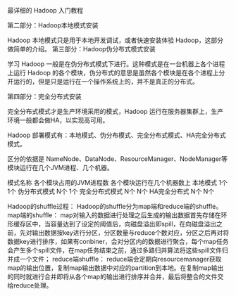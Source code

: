 最详细的 Hadoop 入门教程

第二部分：Hadoop本地模式安装

Hadoop 本地模式只是用于本地开发调试，或者快速安装体验 Hadoop，这部分做简单的介绍。
第三部分：Hadoop伪分布式模式安装

学习 Hadoop 一般是在伪分布式模式下进行。这种模式是在一台机器上各个进程上运行 Hadoop 的各个模块，伪分布式的意思是虽然各个模块是在各个进程上分开运行的，但是只是运行在一个操作系统上的，并不是真正的分布式。

第四部分：完全分布式安装

完全分布式模式才是生产环境采用的模式，Hadoop 运行在服务器集群上，生产环境一般都会做HA，以实现高可用。

Hadoop 部署模式有：本地模式、伪分布模式、完全分布式模式、HA完全分布式模式。

区分的依据是 NameNode、DataNode、ResourceManager、NodeManager等模块运行在几个JVM进程、几个机器。

模式名称 	各个模块占用的JVM进程数 	各个模块运行在几个机器数上
本地模式 	    1个 	1个
伪分布式模式 	N个 	1个
完全分布式模式 	N个 	N个
HA完全分布式 	N个 	N个


Hadoop的shuffle过程：
    Hadoop的shuffle分为map端和reduce端的shuffle。map端的shuffle：
     map对输入的数据进行处理之后生成的输出数据首先存储在环形缓存区中，当容量达到了设定的阈值后，向磁盘溢出即spill，在向磁盘溢出之前，先对输出数据按key进行分区，分区数量与reduce个数对应，分区之后再对将数据key进行排序，如果有conbiner，会对分区内的数据进行聚合，每个map任务会产生多个spill文件，在map任务结束之前，通过多路归并算法将这些spill文件归并成一个文件；
    reduce端shuffle：
    reduce端会定期向resourcemanager获取map的输出位置，复制map输出数据中对应的partition到本地。在复制map输出的同时就进行合并即将从各个map的输出进行排序并合并，最后将整合的文件交给reduce处理。